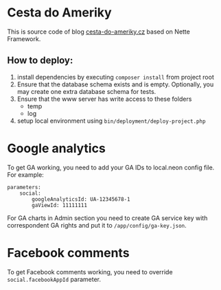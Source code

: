 # Cesta do Ameriky

This is source code of blog [cesta-do-ameriky.cz](https://cesta-do-ameriky.cz) based on Nette Framework.

## How to deploy:

1. install dependencies by executing `composer install` from project root
2. Ensure that the database schema exists and is empty. Optionally, you may create one extra database schema for tests.
3. Ensure that the www server has write access to these folders
    - temp
    - log
4. setup local environment using `bin/deployment/deploy-project.php`

# Google analytics

To get GA working, you need to add your GA IDs to local.neon config file. For example:
```
parameters:
    social:
        googleAnalyticsId: UA-12345678-1
        gaViewId: 11111111
```

For GA charts in Admin section you need to create GA service key with correspondent GA rights and put it to `/app/config/ga-key.json`.

# Facebook comments

To get Facebook comments working, you need to override `social.facebookAppId` parameter.